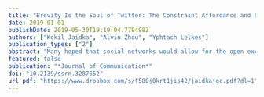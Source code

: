 ```yaml
---
title: "Brevity Is the Soul of Twitter: The Constraint Affordance and Political Discussion"
date: 2019-01-01
publishDate: 2019-05-30T19:19:04.778498Z
authors: ["Kokil Jaidka", "Alvin Zhou", "Yphtach Lelkes"]
publication_types: ["2"]
abstract: "Many hoped that social networks would allow for the open exchange of information and a revival of the public sphere. Unfortunately, conversations on social media are often toxic and not conducive to healthy political discussion. Twitter, the most widely used social network for political discussions, doubled the limit of characters in a Tweet in November 2017, which provided a natural experiment to study the causal effect of technological affordances on political discussions with a discontinuous time series design. Using supervised and unsupervised natural language processing methods, we analyze 358,242 Tweet replies to U.S. politicians from January 2017 to March 2018. We show that the doubling the permissible length of a Tweet led to more polite, less informal, more analytical, and overall healthier discussions online. However, the declining trend in the political relevance of these tweets raises concerns about the implications of the changing norms for the quality of political deliberation."
featured: false
publication: "*Journal of Communication*"
doi: "10.2139/ssrn.3287552"
url_pdf: "https://www.dropbox.com/s/f580j0krt1jis42/jaidkajoc.pdf?dl=1"
---
```


